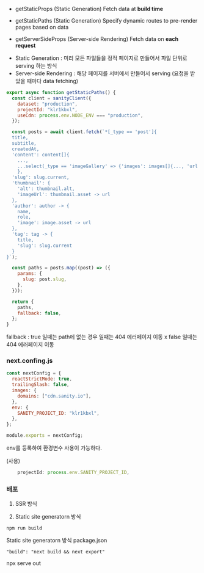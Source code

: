 - getStaticProps (Static Generation)
  Fetch data at **build time**

- getStaticPaths (Static Generation)
  Specify dynamic routes to pre-render pages based on data

- getServerSideProps (Server-side Rendering)
  Fetch data on **each request**

* Static Generation : 미리 모든 파일들을 정적 페이지로 만들어서 파일 단위로 serving 하는 방식
* Server-side Rendering : 해당 페이지를 서버에서 만들어서 serving (요청을 받았을 때마다 data fetching)

```js
export async function getStaticPaths() {
  const client = sanityClient({
    dataset: "production",
    projectId: "klr1kbxl",
    useCdn: process.env.NODE_ENV === "production",
  });

  const posts = await client.fetch(`*[_type == 'post']{
  title, 
  subtitle, 
  createdAt, 
  'content': content[]{
  	...,
  	...select(_type == 'imageGallery' => {'images': images[]{..., 'url': asset -> url}})
	},
  'slug': slug.current,
  'thumbnail': {
    'alt': thumbnail.alt,
    'imageUrl': thumbnail.asset -> url
  },
  'author': author -> {
    name,
    role,
    'image': image.asset -> url
  },
  'tag': tag -> {
    title,
    'slug': slug.current
  }
}`);

  const paths = posts.map((post) => ({
    params: {
      slug: post.slug,
    },
  }));

  return {
    paths,
    fallback: false,
  };
}
```

fallback : true 일때는 path에 없는 경우 일때는 404 에러페이지 이동 x
false 일때는 404 에러페이지 이동

### next.confing.js

```js
const nextConfig = {
  reactStrictMode: true,
  trailingSlash: false,
  images: {
    domains: ["cdn.sanity.io"],
  },
  env: {
    SANITY_PROJECT_ID: "klr1kbxl",
  },
};

module.exports = nextConfig;
```

env를 등록하여 환경변수 사용이 가능하다.

(사용)

```js
    projectId: process.env.SANITY_PROJECT_ID,

```

### 배포

1. SSR 방식

2. Static site generatorn 방식

```
npm run build
```

Static site generatorn 방식
package.json

```
"build": "next build && next export"

```

npx serve out
